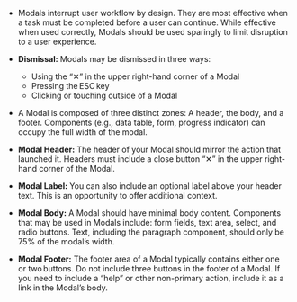 - Modals interrupt user workflow by design. They are most effective when a task must be completed before a user can continue. While effective when used correctly, Modals should be used sparingly to limit disruption to a user experience.

- **Dismissal:** Modals may be dismissed in three ways:

  - Using the “✕” in the upper right-hand corner of a Modal
  - Pressing the ESC key
  - Clicking or touching outside of a Modal

- A Modal is composed of three distinct zones: A header, the body, and a footer. Components (e.g., data table, form, progress indicator) can occupy the full width of the modal.

- **Modal Header:** The header of your Modal should mirror the action that launched it. Headers must include a close button “✕” in the upper right-hand corner of the Modal.

- **Modal Label:** You can also include an optional label above your header text. This is an opportunity to offer additional context.

- **Modal Body:** A Modal should have minimal body content. Components that may be used in Modals include: form fields, text area, select, and radio buttons. Text, including the paragraph component, should only be 75% of the modal’s width.

- **Modal Footer:** The footer area of a Modal typically contains either one or two buttons. Do not include three buttons in the footer of a Modal. If you need to include a “help” or other non-primary action, include it as a link in the Modal’s body.

